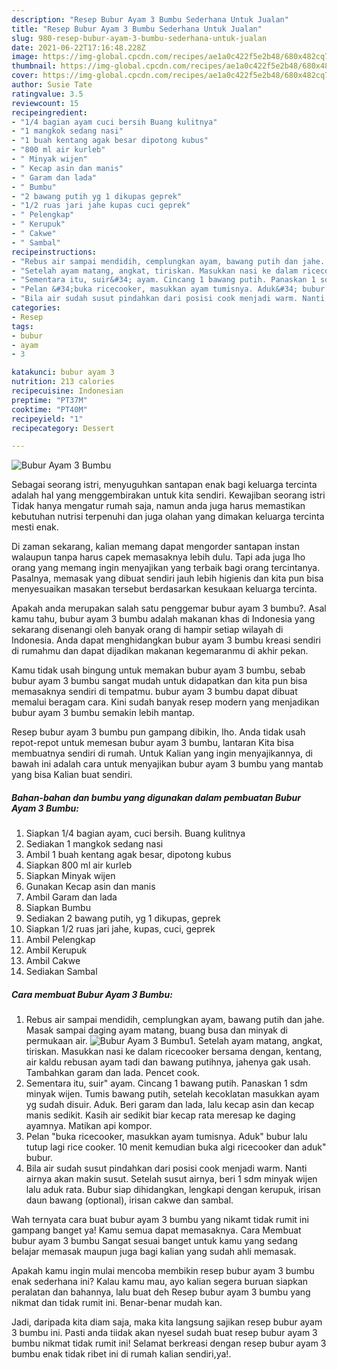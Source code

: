 ```yaml
---
description: "Resep Bubur Ayam 3 Bumbu Sederhana Untuk Jualan"
title: "Resep Bubur Ayam 3 Bumbu Sederhana Untuk Jualan"
slug: 980-resep-bubur-ayam-3-bumbu-sederhana-untuk-jualan
date: 2021-06-22T17:16:48.228Z
image: https://img-global.cpcdn.com/recipes/ae1a0c422f5e2b48/680x482cq70/bubur-ayam-3-bumbu-foto-resep-utama.jpg
thumbnail: https://img-global.cpcdn.com/recipes/ae1a0c422f5e2b48/680x482cq70/bubur-ayam-3-bumbu-foto-resep-utama.jpg
cover: https://img-global.cpcdn.com/recipes/ae1a0c422f5e2b48/680x482cq70/bubur-ayam-3-bumbu-foto-resep-utama.jpg
author: Susie Tate
ratingvalue: 3.5
reviewcount: 15
recipeingredient:
- "1/4 bagian ayam cuci bersih Buang kulitnya"
- "1 mangkok sedang nasi"
- "1 buah kentang agak besar dipotong kubus"
- "800 ml air kurleb"
- " Minyak wijen"
- " Kecap asin dan manis"
- " Garam dan lada"
- " Bumbu"
- "2 bawang putih yg 1 dikupas geprek"
- "1/2 ruas jari jahe kupas cuci geprek"
- " Pelengkap"
- " Kerupuk"
- " Cakwe"
- " Sambal"
recipeinstructions:
- "Rebus air sampai mendidih, cemplungkan ayam, bawang putih dan jahe. Masak sampai daging ayam matang, buang busa dan minyak di permukaan air."
- "Setelah ayam matang, angkat, tiriskan. Masukkan nasi ke dalam ricecooker bersama dengan, kentang, air kaldu rebusan ayam tadi dan bawang putihnya, jahenya gak usah. Tambahkan garam dan lada. Pencet cook."
- "Sementara itu, suir&#34; ayam. Cincang 1 bawang putih. Panaskan 1 sdm minyak wijen. Tumis bawang putih, setelah kecoklatan masukkan ayam yg sudah disuir. Aduk. Beri garam dan lada, lalu kecap asin dan kecap manis sedikit. Kasih air sedikit biar kecap rata meresap ke daging ayamnya. Matikan api kompor."
- "Pelan &#34;buka ricecooker, masukkan ayam tumisnya. Aduk&#34; bubur lalu tutup lagi rice cooker. 10 menit kemudian buka algi ricecooker dan aduk&#34; bubur."
- "Bila air sudah susut pindahkan dari posisi cook menjadi warm. Nanti airnya akan makin susut. Setelah susut airnya, beri 1 sdm minyak wijen lalu aduk rata. Bubur siap dihidangkan, lengkapi dengan kerupuk, irisan daun bawang (optional), irisan cakwe dan sambal."
categories:
- Resep
tags:
- bubur
- ayam
- 3

katakunci: bubur ayam 3 
nutrition: 213 calories
recipecuisine: Indonesian
preptime: "PT37M"
cooktime: "PT40M"
recipeyield: "1"
recipecategory: Dessert

---
```



![Bubur Ayam 3 Bumbu](https://img-global.cpcdn.com/recipes/ae1a0c422f5e2b48/680x482cq70/bubur-ayam-3-bumbu-foto-resep-utama.jpg)

Sebagai seorang istri, menyuguhkan santapan enak bagi keluarga tercinta adalah hal yang menggembirakan untuk kita sendiri. Kewajiban seorang istri Tidak hanya mengatur rumah saja, namun anda juga harus memastikan kebutuhan nutrisi terpenuhi dan juga olahan yang dimakan keluarga tercinta mesti enak.

Di zaman  sekarang, kalian memang dapat mengorder santapan instan walaupun tanpa harus capek memasaknya lebih dulu. Tapi ada juga lho orang yang memang ingin menyajikan yang terbaik bagi orang tercintanya. Pasalnya, memasak yang dibuat sendiri jauh lebih higienis dan kita pun bisa menyesuaikan masakan tersebut berdasarkan kesukaan keluarga tercinta. 



Apakah anda merupakan salah satu penggemar bubur ayam 3 bumbu?. Asal kamu tahu, bubur ayam 3 bumbu adalah makanan khas di Indonesia yang sekarang disenangi oleh banyak orang di hampir setiap wilayah di Indonesia. Anda dapat menghidangkan bubur ayam 3 bumbu kreasi sendiri di rumahmu dan dapat dijadikan makanan kegemaranmu di akhir pekan.

Kamu tidak usah bingung untuk memakan bubur ayam 3 bumbu, sebab bubur ayam 3 bumbu sangat mudah untuk didapatkan dan kita pun bisa memasaknya sendiri di tempatmu. bubur ayam 3 bumbu dapat dibuat memalui beragam cara. Kini sudah banyak resep modern yang menjadikan bubur ayam 3 bumbu semakin lebih mantap.

Resep bubur ayam 3 bumbu pun gampang dibikin, lho. Anda tidak usah repot-repot untuk memesan bubur ayam 3 bumbu, lantaran Kita bisa membuatnya sendiri di rumah. Untuk Kalian yang ingin menyajikannya, di bawah ini adalah cara untuk menyajikan bubur ayam 3 bumbu yang mantab yang bisa Kalian buat sendiri.

<!--inarticleads1-->

##### Bahan-bahan dan bumbu yang digunakan dalam pembuatan Bubur Ayam 3 Bumbu:

1. Siapkan 1/4 bagian ayam, cuci bersih. Buang kulitnya
1. Sediakan 1 mangkok sedang nasi
1. Ambil 1 buah kentang agak besar, dipotong kubus
1. Siapkan 800 ml air kurleb
1. Siapkan  Minyak wijen
1. Gunakan  Kecap asin dan manis
1. Ambil  Garam dan lada
1. Siapkan  Bumbu
1. Sediakan 2 bawang putih, yg 1 dikupas, geprek
1. Siapkan 1/2 ruas jari jahe, kupas, cuci, geprek
1. Ambil  Pelengkap
1. Ambil  Kerupuk
1. Ambil  Cakwe
1. Sediakan  Sambal




<!--inarticleads2-->

##### Cara membuat Bubur Ayam 3 Bumbu:

1. Rebus air sampai mendidih, cemplungkan ayam, bawang putih dan jahe. Masak sampai daging ayam matang, buang busa dan minyak di permukaan air.
<img src="https://img-global.cpcdn.com/steps/1c978584657d2853/160x128cq70/bubur-ayam-3-bumbu-langkah-memasak-1-foto.jpg" alt="Bubur Ayam 3 Bumbu">1. Setelah ayam matang, angkat, tiriskan. Masukkan nasi ke dalam ricecooker bersama dengan, kentang, air kaldu rebusan ayam tadi dan bawang putihnya, jahenya gak usah. Tambahkan garam dan lada. Pencet cook.
1. Sementara itu, suir&#34; ayam. Cincang 1 bawang putih. Panaskan 1 sdm minyak wijen. Tumis bawang putih, setelah kecoklatan masukkan ayam yg sudah disuir. Aduk. Beri garam dan lada, lalu kecap asin dan kecap manis sedikit. Kasih air sedikit biar kecap rata meresap ke daging ayamnya. Matikan api kompor.
1. Pelan &#34;buka ricecooker, masukkan ayam tumisnya. Aduk&#34; bubur lalu tutup lagi rice cooker. 10 menit kemudian buka algi ricecooker dan aduk&#34; bubur.
1. Bila air sudah susut pindahkan dari posisi cook menjadi warm. Nanti airnya akan makin susut. Setelah susut airnya, beri 1 sdm minyak wijen lalu aduk rata. Bubur siap dihidangkan, lengkapi dengan kerupuk, irisan daun bawang (optional), irisan cakwe dan sambal.




Wah ternyata cara buat bubur ayam 3 bumbu yang nikamt tidak rumit ini gampang banget ya! Kamu semua dapat memasaknya. Cara Membuat bubur ayam 3 bumbu Sangat sesuai banget untuk kamu yang sedang belajar memasak maupun juga bagi kalian yang sudah ahli memasak.

Apakah kamu ingin mulai mencoba membikin resep bubur ayam 3 bumbu enak sederhana ini? Kalau kamu mau, ayo kalian segera buruan siapkan peralatan dan bahannya, lalu buat deh Resep bubur ayam 3 bumbu yang nikmat dan tidak rumit ini. Benar-benar mudah kan. 

Jadi, daripada kita diam saja, maka kita langsung sajikan resep bubur ayam 3 bumbu ini. Pasti anda tiidak akan nyesel sudah buat resep bubur ayam 3 bumbu nikmat tidak rumit ini! Selamat berkreasi dengan resep bubur ayam 3 bumbu enak tidak ribet ini di rumah kalian sendiri,ya!.

